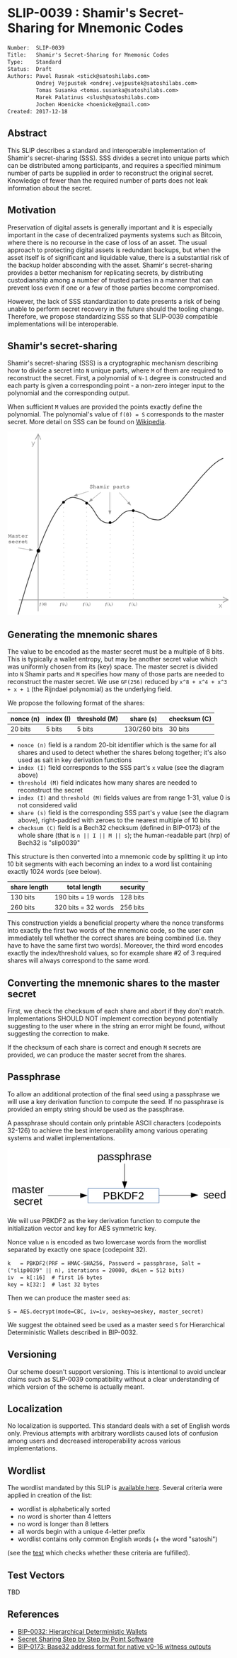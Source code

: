 # SLIP-0039 : Shamir's Secret-Sharing for Mnemonic Codes

```
Number:  SLIP-0039
Title:   Shamir's Secret-Sharing for Mnemonic Codes
Type:    Standard
Status:  Draft
Authors: Pavol Rusnak <stick@satoshilabs.com>
         Ondrej Vejpustek <ondrej.vejpustek@satoshilabs.com>
         Tomas Susanka <tomas.susanka@satoshilabs.com>
         Marek Palatinus <slush@satoshilabs.com>
         Jochen Hoenicke <hoenicke@gmail.com>
Created: 2017-12-18
```

## Abstract

This SLIP describes a standard and interoperable implementation of Shamir's secret-sharing (SSS). SSS divides a secret into unique parts which can be distributed among participants, and requires a specified minimum number of parts be supplied in order to reconstruct the original secret. Knowledge of fewer than the required number of parts does not leak information about the secret.

## Motivation

Preservation of digital assets is generally important and it is especially important in the case of decentralized payments systems such as Bitcoin, where there is no recourse in the case of loss of an asset. The usual approach to protecting digital assets is redundant backups, but when the asset itself is of significant and liquidable value, there is a substantial risk of the backup holder absconding with the asset. Shamir's secret-sharing provides a better mechanism for replicating secrets, by distributing custodianship among a number of trusted parties in a manner that can prevent loss even if one or a few of those parties become compromised.

However, the lack of SSS standardization to date presents a risk of being unable to perform secret recovery in the future should the tooling change. Therefore, we propose standardizing SSS so that SLIP-0039 compatible implementations will be interoperable.

## Shamir's secret-sharing

Shamir's secret-sharing (SSS) is a cryptographic mechanism describing how to divide a secret into `N` unique parts, where `M` of them are required to reconstruct the secret. First, a polynomial of `N-1` degree is constructed and each party is given a corresponding point - a non-zero integer input to the polynomial and the corresponding output.

When sufficient `M` values are provided the points exactly define the polynomial. The polynomial's value of `f(0) = S` corresponds to the master secret. More detail on SSS can be found on [Wikipedia](https://en.wikipedia.org/wiki/Shamir%27s_Secret_Sharing).

![curve](slip-0039/curve.png)

## Generating the mnemonic shares

The value to be encoded as the master secret must be a multiple of 8 bits. This is typically a wallet entropy, but may be another secret value which was uniformly chosen from its (key) space. The master secret is divided into `N` Shamir parts and `M` specifies how many of those parts are needed to reconstruct the master secret. We use `GF(256)` reduced by `x^8 + x^4 + x^3 + x + 1` (the Rijndael polynomial) as the underlying field.

We propose the following format of the shares:

| nonce (n) | index (I)  | threshold (M) | share (s)    | checksum (C) |
|-----------|------------|---------------|--------------|--------------|
| 20 bits   | 5 bits     | 5 bits        | 130/260 bits | 30 bits      |

* `nonce (n)` field is a random 20-bit identifier which is the same for all shares and used to detect whether the shares belong together; it's also used as salt in key derivation functions
* `index (I)` field corresponds to the SSS part's `x` value (see the diagram above)
* `threshold (M)` field indicates how many shares are needed to reconstruct the secret
* `index (I)` and `threshold (M)` fields values are from range 1-31, value 0 is not considered valid
* `share (s)` field is the corresponding SSS part's `y` value (see the diagram above), right-padded with zeroes to the nearest multiple of 10 bits
* `checksum (C)` field is a Bech32 checksum (defined in BIP-0173) of the whole share (that is `n || I || M || s`); the human-readable part (hrp) of Bech32 is "slip0039"

This structure is then converted into a mnemonic code by splitting it up into 10 bit segments with each becoming an index to a word list containing exactly 1024 words (see below).

| share length | total length           | security |
|--------------|------------------------|----------|
| 130 bits     | 190 bits = 19 words    | 128 bits |
| 260 bits     | 320 bits = 32 words    | 256 bits |

This construction yields a beneficial property where the nonce transforms into exactly the first two words of the mnemonic code, so the user can immediately tell whether the correct shares are being combined (i.e. they have to have the same first two words). Moreover, the third word encodes exactly the index/threshold values, so for example share #2 of 3 required shares will always correspond to the same word.

## Converting the mnemonic shares to the master secret

First, we check the checksum of each share and abort if they don't match. Implementations SHOULD NOT implement correction beyond potentially suggesting to the user where in the string an error might be found, without suggesting the correction to make.

If the checksum of each share is correct and enough `M` secrets are provided, we can produce the master secret from the shares.

## Passphrase

To allow an additional protection of the final seed using a passphrase we will use a key derivation function to compute the seed. If no passphrase is provided an empty string should be used as the passphrase.

A passphrase should contain only printable ASCII characters (codepoints 32-126) to achieve the best interoperability among various operating systems and wallet implementations.

![passphrase](slip-0039/passphrase.png)

We will use PBKDF2 as the key derivation function to compute the initialization vector and key for AES symmetric key.

Nonce value `n` is encoded as two lowercase words from the wordlist separated by exactly one space (codepoint 32).

```
k   = PBKDF2(PRF = HMAC-SHA256, Password = passphrase, Salt = ("slip0039" || n), iterations = 20000, dkLen = 512 bits)
iv  = k[:16]  # first 16 bytes
key = k[32:]  # last 32 bytes
```

Then we can produce the master seed as:

```
S = AES.decrypt(mode=CBC, iv=iv, aeskey=aeskey, master_secret)
```

We suggest the obtained seed be used as a master seed `S` for Hierarchical Deterministic Wallets described in BIP-0032.

## Versioning

Our scheme doesn't support versioning. This is intentional to avoid unclear claims such as SLIP-0039 compatibility without a clear understanding of which version of the scheme is actually meant.

## Localization

No localization is supported. This standard deals with a set of English words only. Previous attempts with arbitrary wordlists caused lots of confusion among users and decreased interoperability across various implementations.

## Wordlist

The wordlist mandated by this SLIP is [available here](slip-0039/wordlist.txt). Several criteria were applied in creation of the list:

* wordlist is alphabetically sorted
* no word is shorter than 4 letters
* no word is longer than 8 letters
* all words begin with a unique 4-letter prefix
* wordlist contains only common English words (+ the word "satoshi")

(see the [test](slip-0039/test_wordlist.sh) which checks whether these criteria are fulfilled).

## Test Vectors

TBD

## References

* [BIP-0032: Hierarchical Deterministic Wallets](https://github.com/bitcoin/bips/blob/master/bip-0032.mediawiki)
* [Secret Sharing Step by Step by Point Software](http://www.pointsoftware.ch/en/secret-sharing-step-by-step/)
* [BIP-0173: Base32 address format for native v0-16 witness outputs](https://github.com/bitcoin/bips/blob/master/bip-0173.mediawiki#Bech32)
